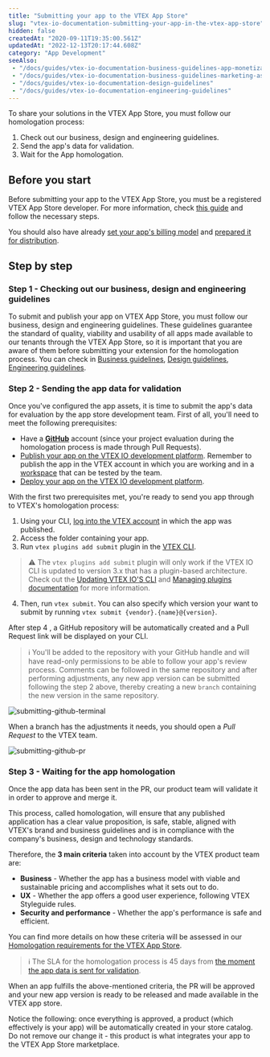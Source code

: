 ```yaml
---
title: "Submitting your app to the VTEX App Store"
slug: "vtex-io-documentation-submitting-your-app-in-the-vtex-app-store"
hidden: false
createdAt: "2020-09-11T19:35:00.561Z"
updatedAt: "2022-12-13T20:17:44.608Z"
category: "App Development"
seeAlso:
 - "/docs/guides/vtex-io-documentation-business-guidelines-app-monetization"
 - "/docs/guides/vtex-io-documentation-business-guidelines-marketing-assets"
 - "/docs/guides/vtex-io-documentation-design-guidelines"
 - "/docs/guides/vtex-io-documentation-engineering-guidelines"
---
```


To share your solutions in the VTEX App Store, you must follow our homologation process:

1. Check out our business, design and engineering guidelines.
2. Send the app's data for validation.
3. Wait for the App homologation.

## Before you start

Before submitting your app to the VTEX App Store, you must be a registered VTEX App Store developer. For more information, check [this guide](/docs/guides/vtex-io-documentation-becoming-a-registered-vtex-app-store-developer) and follow the necessary steps.

You should also have already [set your app's billing model](/docs/guides/vtex-io-documentation-setting-your-apps-billing-model) and [prepared it for distribution](/docs/guides/vtex-io-documentation-preparing-your-app-distribution).

## Step by step

### Step 1 - Checking out our business, design and engineering guidelines

To submit and publish your app on VTEX App Store, you must follow our business, design and engineering guidelines. These guidelines guarantee the standard of quality, viability and usability of all apps made available to our tenants through the VTEX App Store, so it is important that you are aware of them before submitting your extension for the homologation process. You can check in [Business guidelines](/docs/guides/vtex-io-documentation-business-guidelines-vtex-app-store), [Design guidelines](/docs/guides/vtex-io-documentation-design-guidelines), [Engineering guidelines](/docs/guides/vtex-io-documentation-engineering-guidelines).

### Step 2 - Sending the app data for validation

Once you've configured the app assets, it is time to submit the app's data for evaluation by the app store development team. First of all, you'll need to meet the following prerequisites:

- Have a [**GitHub**](https://github.com/) account (since your project evaluation during the homologation process is made through Pull Requests).
- [Publish your app on the VTEX IO development platform](/docs/guides/vtex-io-documentation-publishing-an-app/). Remember to publish the app in the VTEX account in which you are working and in a [workspace](/docs/guides/vtex-io-documentation-workspace/) that can be tested by the team.
- [Deploy your app on the VTEX IO development platform](/docs/guides/vtex-io-documentation-making-your-new-app-version-publicly-available#step-6---deploying-the-app-stable-version).

With the first two prerequisites met, you're ready to send you app through to VTEX's homologation process:

1. Using your CLI, [log into the VTEX account](/docs/guides/vtex-io-documentation-vtex-io-cli-installation-and-command-reference/#command-reference) in which the app was published.
2. Access the folder containing your app.
3. Run `vtex plugins add submit` plugin in the [VTEX CLI](/docs/guides/vtex-io-documentation-vtex-io-cli-installation-and-command-reference).

> ⚠️ The `vtex plugins add submit` plugin will only work if the VTEX IO CLI is updated to version 3.x that has a plugin-based architecture. Check out the [Updating VTEX IO'S CLI](/docs/guides/vtex-io-documentation-vtex-io-cli-update) and [Managing plugins documentation](/docs/guides/vtex-io-documentation-vtex-io-cli-plugins) for more information.

4. Then, run `vtex submit`. You can also specify which version your want to submit by running `vtex submit {vendor}.{name}@{version}`.

After step 4 , a GitHub repository will be automatically created and a Pull Request link will be displayed on your CLI.

> ℹ️ You'll be added to the repository with your GitHub handle and will have read-only permissions to be able to follow your app's review process. Comments can be followed in the same repository and after performing adjustments, any new app version can be submitted following the step 2 above, thereby creating a new `branch` containing the new version in the same repository.

![submitting-github-terminal](https://cdn.jsdelivr.net/gh/vtexdocs/dev-portal-content@main/images/vtex-io-documentation-submitting-your-app-in-the-vtex-app-store-0.png)

When a branch has the adjustments it needs, you should open a *Pull Request* to the VTEX team.

![submitting-github-pr](https://cdn.jsdelivr.net/gh/vtexdocs/dev-portal-content@main/images/vtex-io-documentation-submitting-your-app-in-the-vtex-app-store-1.png)

### Step 3 - Waiting for the app homologation

Once the app data has been sent in the PR, our product team will validate it in order to approve and merge it.

This process, called homologation, will ensure that any published application has a clear value proposition, is safe, stable, aligned with VTEX's brand and business guidelines and is in compliance with the company's business, design and technology standards.

Therefore, the **3 main criteria** taken into account by the VTEX product team are:

- **Business**  - Whether the app has a business model with viable and sustainable pricing and accomplishes what it sets out to do.
- **UX**  - Whether the app offers a good user experience, following VTEX Styleguide rules.
- **Security and performance**  - Whether the app's performance is safe and efficient.

You can find more details on how these criteria will be assessed in our [Homologation requirements for the VTEX App Store](/docs/guides/vtex-io-documentation-homologation-requirements-for-vtex-app-store).

>ℹ The SLA for the homologation process is 45 days from [the moment the app data is sent for validation](https://developers.vtex.com/docs/guides/vtex-io-documentation-submitting-your-app-in-the-vtex-app-store#step-2-sending-the-app-data-for-validation).

When an app fulfills the above-mentioned criteria, the PR will be approved and your new app version is ready to be released and made available in the VTEX app store.

Notice the following: once everything is approved, a product (which effectively is your app) will be automatically created in your store catalog. Do not remove our change it - this product is what integrates your app to the VTEX App Store marketplace.

